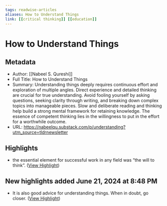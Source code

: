 ```yaml
---
tags: readwise-articles
aliases: How to Understand Things
link: [[critical thinking]] [[education]]
---
```

# How to Understand Things

## Metadata
- Author: [[Nabeel S. Qureshi]]
- Full Title: How to Understand Things
- Summary: Understanding things deeply requires continuous effort and exploration of multiple angles. Direct experience and detailed thinking are crucial for true understanding. Avoid fooling yourself by asking questions, seeking clarity through writing, and breaking down complex topics into manageable pieces. Slow and deliberate reading and thinking help build a strong mental framework for retaining knowledge. The essence of competent thinking lies in the willingness to put in the effort for a worthwhile outcome.
- URL: https://nabeelqu.substack.com/p/understanding?utm_source=tldrnewsletter

## Highlights
- the essential element for successful work in any field was “the will to think”. ([View Highlight](https://read.readwise.io/read/01j07n4156mkvn7gxmnyd3vsep))
## New highlights added June 21, 2024 at 8:48 PM
- It is also good advice for understanding things. When in doubt, go closer. ([View Highlight](https://read.readwise.io/read/01j0ykpp8tqzyvnnwvd7jt2ghb))
